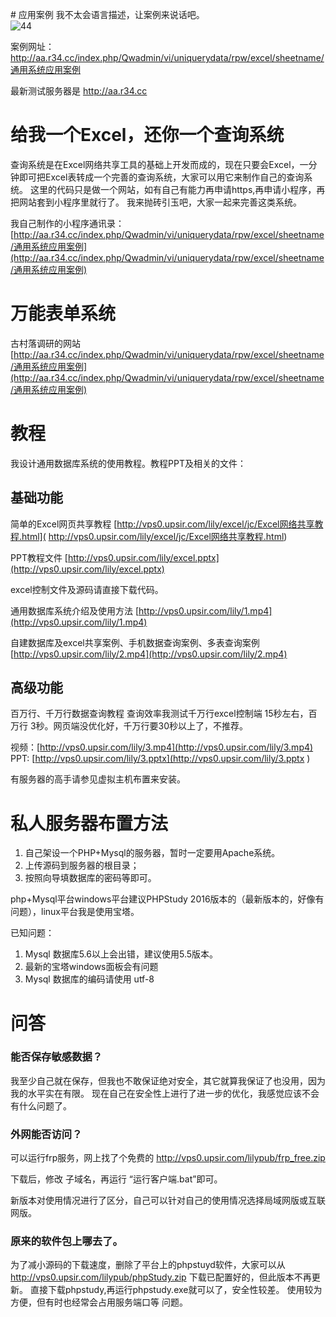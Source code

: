 

﻿# 应用案例
我不太会语言描述，让案例来说话吧。   
![44](https://cdn.jsdelivr.net/gh/lilyhcn1/files/img/txl.png)



案例网址：
http://aa.r34.cc/index.php/Qwadmin/vi/uniquerydata/rpw/excel/sheetname/通用系统应用案例

最新测试服务器是 http://aa.r34.cc

# 给我一个Excel，还你一个查询系统
查询系统是在Excel网络共享工具的基础上开发而成的，现在只要会Excel，一分钟即可把Excel表转成一个完善的查询系统，大家可以用它来制作自己的查询系统。
这里的代码只是做一个网站，如有自己有能力再申请https,再申请小程序，再把网站套到小程序里就行了。
我来抛砖引玉吧，大家一起来完善这类系统。

我自己制作的小程序通讯录：
[http://aa.r34.cc/index.php/Qwadmin/vi/uniquerydata/rpw/excel/sheetname/通用系统应用案例](http://aa.r34.cc/index.php/Qwadmin/vi/uniquerydata/rpw/excel/sheetname/通用系统应用案例)


# 万能表单系统
古村落调研的网站  
[http://aa.r34.cc/index.php/Qwadmin/vi/uniquerydata/rpw/excel/sheetname/通用系统应用案例](http://aa.r34.cc/index.php/Qwadmin/vi/uniquerydata/rpw/excel/sheetname/通用系统应用案例)

# 教程
我设计通用数据库系统的使用教程。教程PPT及相关的文件：

## 基础功能
简单的Excel网页共享教程 [http://vps0.upsir.com/lily/excel/jc/Excel网络共享教程.html]( http://vps0.upsir.com/lily/excel/jc/Excel网络共享教程.html)



PPT教程文件
[http://vps0.upsir.com/lily/excel.pptx](http://vps0.upsir.com/lily/excel.pptx)

excel控制文件及源码请直接下载代码。



通用数据库系统介绍及使用方法
[http://vps0.upsir.com/lily/1.mp4](http://vps0.upsir.com/lily/1.mp4)

自建数据库及excel共享案例、手机数据查询案例、多表查询案例
[http://vps0.upsir.com/lily/2.mp4](http://vps0.upsir.com/lily/2.mp4)

## 高级功能

百万行、千万行数据查询教程
查询效率我测试千万行excel控制端 15秒左右，百万行 3秒。网页端没优化好，千万行要30秒以上了，不推荐。

视频：[http://vps0.upsir.com/lily/3.mp4](http://vps0.upsir.com/lily/3.mp4)   
PPT: [http://vps0.upsir.com/lily/3.pptx](http://vps0.upsir.com/lily/3.pptx ) 

有服务器的高手请参见虚拟主机布置来安装。



# 私人服务器布置方法

1. 自己架设一个PHP+Mysql的服务器，暂时一定要用Apache系统。
2. 上传源码到服务器的根目录；
3. 按照向导填数据库的密码等即可。

php+Mysql平台windows平台建议PHPStudy 2016版本的（最新版本的，好像有问题），linux平台我是使用宝塔。

已知问题：

1. Mysql 数据库5.6以上会出错，建议使用5.5版本。
2. 最新的宝塔windows面板会有问题
3. Mysql 数据库的编码请使用 utf-8



# 问答
### 能否保存敏感数据？
我至少自己就在保存，但我也不敢保证绝对安全，其它就算我保证了也没用，因为我的水平实在有限。
现在自己在安全性上进行了进一步的优化，我感觉应该不会有什么问题了。

### 外网能否访问？
可以运行frp服务，网上找了个免费的 http://vps0.upsir.com/lilypub/frp_free.zip

下载后，修改 子域名，再运行 “运行客户端.bat”即可。

新版本对使用情况进行了区分，自己可以针对自己的使用情况选择局域网版或互联网版。

### 原来的软件包上哪去了。
为了减小源码的下载速度，删除了平台上的phpstuyd软件，大家可以从
http://vps0.upsir.com/lilypub/phpStudy.zip  下载已配置好的，但此版本不再更新。
直接下载phpstudy,再运行phpstudy.exe就可以了，安全性较差。
使用较为方便，但有时也经常会占用服务端口等 问题。

